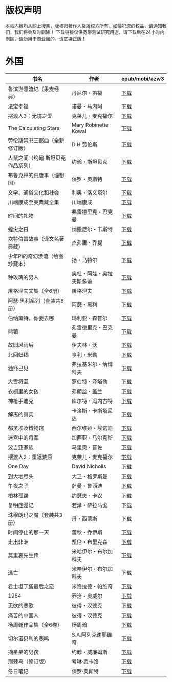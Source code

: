 # 版权声明

本站内容均从网上搜集，版权归著作人及版权方所有，如侵犯您的权益，请通知我们，我们将会及时删除！ 下载链接仅供宽带测试研究用途，请下载后在24小时内删除，请勿用于商业目的。请支持正版！

# 外国

| 书名 | 作者 | epub/mobi/azw3 |
| --- | --- | --- |
| 鲁滨逊漂流记（果麦经典） | 丹尼尔・笛福 | [下载](https://url89.ctfile.com/f/31084289-1357002208-7fa331?p=8866) |
| 法定幸福 | 诺曼・马内阿 | [下载](https://url89.ctfile.com/f/31084289-1357032517-74cfb2?p=8866) |
| 摆渡人3：无境之爱 | 克莱儿・麦克福尔 | [下载](https://url89.ctfile.com/f/31084289-1357032103-1db260?p=8866) |
| The Calculating Stars | Mary Robinette Kowal | [下载](https://url89.ctfile.com/f/31084289-1357031923-db707d?p=8866) |
| 劳伦斯禁书三部曲（全新修订版） | D.H.劳伦斯 | [下载](https://url89.ctfile.com/f/31084289-1357031536-958b1b?p=8866) |
| 人鼠之间（约翰·斯坦贝克作品系列） | 约翰・斯坦贝克 | [下载](https://url89.ctfile.com/f/31084289-1357031245-271805?p=8866) |
| 布鲁克林的荒唐事（理想国） | 保罗・奥斯特 | [下载](https://url89.ctfile.com/f/31084289-1357031161-0663b4?p=8866) |
| 文学、通俗文化和社会 | 利奥・洛文塔尔 | [下载](https://url89.ctfile.com/f/31084289-1357030576-bd1f90?p=8866) |
| 川端康成至美典藏全集 | 川端康成 | [下载](https://url89.ctfile.com/f/31084289-1357030369-6372c2?p=8866) |
| 时间的礼物 | 弗雷德里克・巴克曼 | [下载](https://url89.ctfile.com/f/31084289-1357029586-943dca?p=8866) |
| 蝗灾之日 | 纳撒尼尔・韦斯特 | [下载](https://url89.ctfile.com/f/31084289-1357029325-063152?p=8866) |
| 坎特伯雷故事（译文名著典藏） | 杰弗里・乔叟 | [下载](https://url89.ctfile.com/f/31084289-1357026763-3a2c91?p=8866) |
| 少年Pi的奇幻漂流（绘图珍藏本） | 扬・马特尔 | [下载](https://url89.ctfile.com/f/31084289-1357025671-79cdcc?p=8866) |
| 种玫瑰的男人 | 奥杜・阿娃・奥拉夫斯多蒂 | [下载](https://url89.ctfile.com/f/31084289-1357025083-feb78a?p=8866) |
| 屠格涅夫文集（全6册） | 屠格涅夫 | [下载](https://url89.ctfile.com/f/31084289-1357025002-6ad075?p=8866) |
| 阿瑟·黑利系列（套装共6册） | 阿瑟・黑利 | [下载](https://url89.ctfile.com/f/31084289-1357024852-a25776?p=8866) |
| 伯纳黛特，你要去哪 | 玛利亚・森普尔 | [下载](https://url89.ctfile.com/f/31084289-1357024531-bf243b?p=8866) |
| 熊镇 | 弗雷德里克・巴克曼 | [下载](https://url89.ctfile.com/f/31084289-1357024174-567c22?p=8866) |
| 故园风雨后 | 伊夫林・沃 | [下载](https://url89.ctfile.com/f/31084289-1357024093-fba3b7?p=8866) |
| 北回归线 | 亨利・米勒 | [下载](https://url89.ctfile.com/f/31084289-1357023901-5575f9?p=8866) |
| 独抒己见 | 弗拉基米尔・纳博科夫 | [下载](https://url89.ctfile.com/f/31084289-1357023283-fe22ec?p=8866) |
| 大雪将至 | 罗伯特・泽塔勒 | [下载](https://url89.ctfile.com/f/31084289-1357022254-844fb9?p=8866) |
| 衣橱里的女孩 | 弗朗丝・盖兰 | [下载](https://url89.ctfile.com/f/31084289-1357021819-929df9?p=8866) |
| 神枪手迪克 | 库尔特・冯内古特 | [下载](https://url89.ctfile.com/f/31084289-1357021288-92f5e6?p=8866) |
| 解离的真实 | 卡洛斯・卡斯塔尼达 | [下载](https://url89.ctfile.com/f/31084289-1357019611-2b333c?p=8866) |
| 都灵埃及博物馆 | 西尔维娅・埃诺迪  | [下载](https://url89.ctfile.com/f/31084289-1357018774-d1f92e?p=8866) |
| 迷宫中的将军 | 加西亚・马尔克斯 | [下载](https://url89.ctfile.com/f/31084289-1357016203-716374?p=8866) |
| 波吉亚家族 | 马里奥・普佐 | [下载](https://url89.ctfile.com/f/31084289-1357016059-1a1324?p=8866) |
| 摆渡人2：重返荒原 | 克莱儿・麦克福尔 | [下载](https://url89.ctfile.com/f/31084289-1357015192-9058db?p=8866) |
| One Day | David Nicholls | [下载](https://url89.ctfile.com/f/31084289-1357015183-e28af6?p=8866) |
| 到大地尽头 | 大卫・格罗斯曼 | [下载](https://url89.ctfile.com/f/31084289-1357015066-bcbe3d?p=8866) |
| 午夜之子 | 萨曼・鲁西迪 | [下载](https://url89.ctfile.com/f/31084289-1357014967-759eef?p=8866) |
| 柏林孤谍 | 约瑟夫・卡农 | [下载](https://url89.ctfile.com/f/31084289-1357014952-b3c01e?p=8866) |
| 复明症漫记 | 若泽・萨拉马戈 | [下载](https://url89.ctfile.com/f/31084289-1357014748-8511f3?p=8866) |
| 珠穆朗玛之魔（套装共3册） | 丹・西蒙斯 | [下载](https://url89.ctfile.com/f/31084289-1357014637-ae4341?p=8866) |
| 时间停止的那一天 | 蕾秋・乔伊斯 | [下载](https://url89.ctfile.com/f/31084289-1357014655-debad3?p=8866) |
| 走出非洲 | 凯伦・布里克森 | [下载](https://url89.ctfile.com/f/31084289-1357014577-f2fe26?p=8866) |
| 莫里哀先生传 | 米哈伊尔・布尔加科夫 | [下载](https://url89.ctfile.com/f/31084289-1357013956-e85b77?p=8866) |
| 逃亡 | 米哈伊尔・布尔加科夫 | [下载](https://url89.ctfile.com/f/31084289-1357013950-1259d9?p=8866) |
| 君士坦丁堡最后之恋 | 米洛拉德・帕维奇 | [下载](https://url89.ctfile.com/f/31084289-1357013839-6df24f?p=8866) |
| 1984 | 乔治・奥威尔 | [下载](https://url89.ctfile.com/f/31084289-1357013032-d786be?p=8866) |
| 无欲的悲歌 | 彼得・汉德克 | [下载](https://url89.ctfile.com/f/31084289-1357013011-411202?p=8866) |
| 痛苦的中国人 | 彼得・汉德克 | [下载](https://url89.ctfile.com/f/31084289-1357012993-90c384?p=8866) |
| 杨周翰作品集（全6卷） | 杨周翰 | [下载](https://url89.ctfile.com/f/31084289-1357012693-67e2e6?p=8866) |
| 切尔诺贝利的悲鸣 | S.A.阿列克谢耶维奇 | [下载](https://url89.ctfile.com/f/31084289-1357012672-6ac582?p=8866) |
| 摘星星的男孩 | 约翰・威廉姆斯 | [下载](https://url89.ctfile.com/f/31084289-1357012597-1eeee3?p=8866) |
| 荆棘鸟（修订版） | 考琳·麦卡洛 | [下载](https://url89.ctfile.com/f/31084289-1357006825-1516bb?p=8866) |
| 冬日笔记 | 保罗·奥斯特 | [下载](https://url89.ctfile.com/f/31084289-1357006726-faa615?p=8866) |
